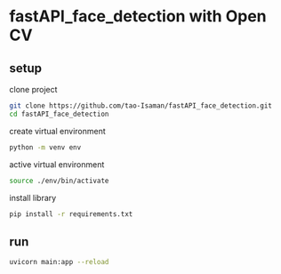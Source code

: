 # fastAPI_face_detection with Open CV

## setup

clone project
```bash
git clone https://github.com/tao-Isaman/fastAPI_face_detection.git
cd fastAPI_face_detection
```

create virtual environment
```bash
python -m venv env
```
active virtual environment
```bash
source ./env/bin/activate
```
install library
```bash
pip install -r requirements.txt
```

## run
```bash
uvicorn main:app --reload
```



